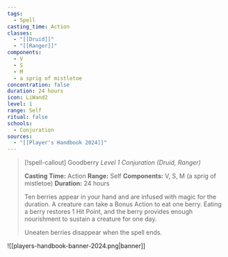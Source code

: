 ```yaml
---
tags:
  - Spell
casting_time: Action
classes:
  - "[[Druid]]"
  - "[[Ranger]]"
components:
  - V
  - S
  - M
  - a sprig of mistletoe
concentration: false
duration: 24 hours
icon: LiWand2
level: 1
range: Self
ritual: false
schools:
  - Conjuration
sources: 
  - "[[Player's Handbook 2024]]"
---
```

>[!spell-callout] Goodberry
>_Level 1 Conjuration (Druid, Ranger)_
>
>**Casting Time:** Action
>**Range:** Self
>**Components:** V, S, M (a sprig of mistletoe)
>**Duration:** 24 hours
>
>Ten berries appear in your hand and are infused with magic for the duration. A creature can take a Bonus Action to eat one berry. Eating a berry restores 1 Hit Point, and the berry provides enough nourishment to sustain a creature for one day.
>
>Uneaten berries disappear when the spell ends.


![[players-handbook-banner-2024.png|banner]]